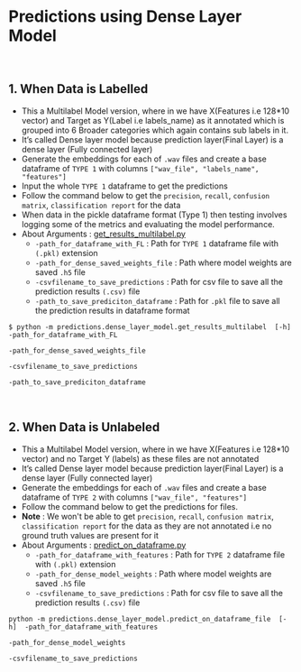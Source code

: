 # Predictions using Dense Layer Model

<br>

## 1. When Data is Labelled
- This a Multilabel Model version, where in we have X(Features i.e 128*10 vector) and Target as Y(Label i.e labels_name) as it annotated which is  grouped into 6 Broader categories which again contains sub labels in it.
-   It’s called Dense layer model because prediction layer(Final Layer) is a dense layer (Fully connected layer)
- Generate the embeddings for each of ```.wav``` files and create a base dataframe of ```TYPE 1``` with columns ```["wav_file", "labels_name", "features"]```
- Input the whole ```TYPE 1``` dataframe to get the predictions
- Follow the command below to get the ```precision```, ```recall```, ```confusion matrix```, ```classification report``` for the data
-   When data in the pickle dataframe format (Type 1) then testing involves logging some of the metrics and evaluating the model performance.
- About Arguments : [get_results_multilabel.py](https://github.com/wildlytech/modular_acoustic_detection/blob/3a05ea41746ba72212f8878b519696b6d520258f/predictions/dense_layer_model/get_results_multilabel.py#L37)
	- ```-path_for_dataframe_with_FL``` : Path for ```TYPE 1``` dataframe file with ```(.pkl)```  extension
	- ```-path_for_dense_saved_weights_file``` : Path where model weights are saved ```.h5``` file
	- ```-csvfilename_to_save_predictions``` : Path for csv file to save all the prediction results ```(.csv)``` file
	- ```-path_to_save_prediciton_dataframe``` : Path for ```.pkl``` file to save all the prediction results in dataframe format

```shell
$ python -m predictions.dense_layer_model.get_results_multilabel  [-h]  -path_for_dataframe_with_FL
                                                                        -path_for_dense_saved_weights_file
                                                                        -csvfilename_to_save_predictions
                                                                        -path_to_save_prediciton_dataframe
```

<br>

## 2. When Data is Unlabeled

- This a Multilabel Model version, where in we have X(Features i.e 128*10 vector) and no Target Y (labels) as these files are not annotated
-   It’s called Dense layer model because prediction layer(Final Layer) is a dense layer (Fully connected layer)
- Generate the embeddings for each of ```.wav``` files and create a base dataframe of ```TYPE 2``` with columns ```["wav_file", "features"]```
- Follow the command below to get the predictions for files.
- **Note** : We won't be able to get ```precision```, ```recall```, ```confusion matrix```, ```classification report``` for the data as they are not annotated i.e no ground truth values are present for it
 - About Arguments : [predict_on_dataframe.py](https://github.com/wildlytech/modular_acoustic_detection/blob/3a05ea41746ba72212f8878b519696b6d520258f/predictions/dense_layer_model/predict_on_dataframe_file.py#L25)
	- ```-path_for_dataframe_with_features``` : Path for ```TYPE 2``` dataframe file with ```(.pkl)```  extension
	- ```-path_for_dense_model_weights``` : Path where model weights are saved ```.h5``` file
	- ```-csvfilename_to_save_predictions``` : Path for csv file to save all the prediction results ```(.csv)``` file

```shell
python -m predictions.dense_layer_model.predict_on_dataframe_file  [-h]  -path_for_dataframe_with_features
                                                                         -path_for_dense_model_weights
                                                                         -csvfilename_to_save_predictions
```


